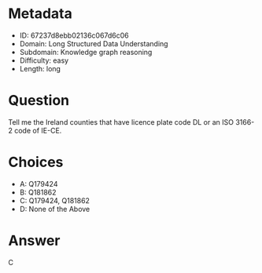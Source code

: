 # Metadata

- ID: 67237d8ebb02136c067d6c06
- Domain: Long Structured Data Understanding
- Subdomain: Knowledge graph reasoning
- Difficulty: easy
- Length: long

# Question

Tell me the Ireland counties that have licence plate code DL or an ISO 3166-2 code of IE-CE.

# Choices

- A: Q179424
- B: Q181862
- C: Q179424, Q181862
- D: None of the Above

# Answer

C
